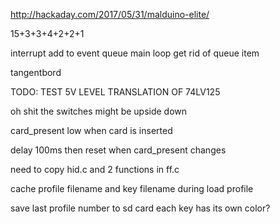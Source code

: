 http://hackaday.com/2017/05/31/malduino-elite/

15+3+3+4+2+2+1

interrupt add to event queue
main loop get rid of queue item

tangentbord

TODO: TEST 5V LEVEL TRANSLATION OF 74LV125

oh shit the switches might be upside down

card_present low when card is inserted

delay 100ms then reset when card_present changes

need to copy hid.c and 2 functions in ff.c

cache profile filename and key filename during load profile

save last profile number to sd card
each key has its own color?